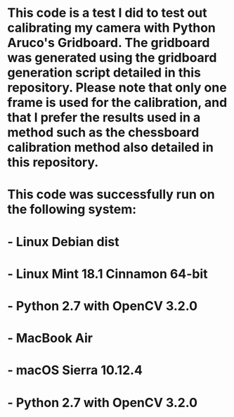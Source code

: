 # This code is a test I did to test out calibrating my camera with Python Aruco's Gridboard. The gridboard was generated using the gridboard generation script detailed in this repository. Please note that only one frame is used for the calibration, and that I prefer the results used in a method such as the chessboard calibration method also detailed in this repository.
#
# This code was successfully run on the following system:
# - Linux Debian dist
#   - Linux Mint 18.1 Cinnamon 64-bit
#   - Python 2.7 with OpenCV 3.2.0
# - MacBook Air
#   - macOS Sierra 10.12.4
#   - Python 2.7 with OpenCV 3.2.0
